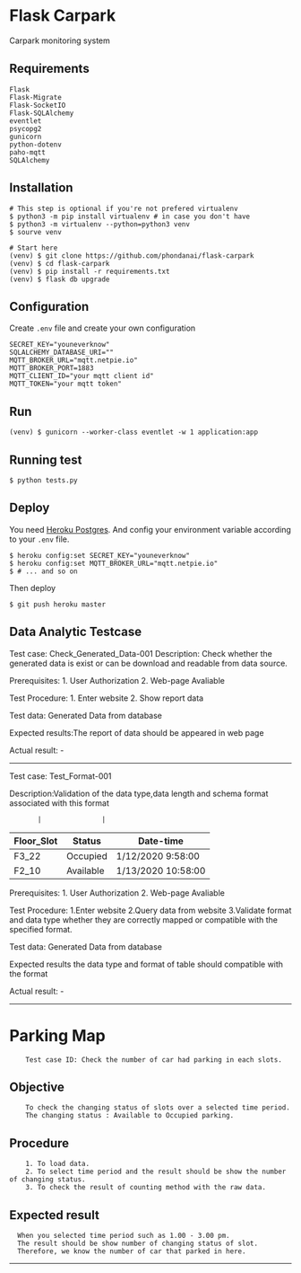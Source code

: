 # Flask Carpark

Carpark monitoring system

## Requirements
```
Flask
Flask-Migrate
Flask-SocketIO
Flask-SQLAlchemy
eventlet
psycopg2
gunicorn
python-dotenv
paho-mqtt
SQLAlchemy
```

## Installation

```
# This step is optional if you're not prefered virtualenv
$ python3 -m pip install virtualenv # in case you don't have
$ python3 -m virtualenv --python=python3 venv
$ sourve venv

# Start here
(venv) $ git clone https://github.com/phondanai/flask-carpark
(venv) $ cd flask-carpark
(venv) $ pip install -r requirements.txt
(venv) $ flask db upgrade
```

## Configuration
Create `.env` file and create your own configuration
```
SECRET_KEY="youneverknow"
SQLALCHEMY_DATABASE_URI=""
MQTT_BROKER_URL="mqtt.netpie.io"
MQTT_BROKER_PORT=1883
MQTT_CLIENT_ID="your mqtt client id"
MQTT_TOKEN="your mqtt token"
```

## Run
```
(venv) $ gunicorn --worker-class eventlet -w 1 application:app
```

## Running test
```
$ python tests.py
```

## Deploy
You need [Heroku Postgres](https://elements.heroku.com/addons/heroku-postgresql).
And config your environment variable according to your `.env` file.
```
$ heroku config:set SECRET_KEY="youneverknow"
$ heroku config:set MQTT_BROKER_URL="mqtt.netpie.io"
$ # ... and so on
```

Then deploy
```
$ git push heroku master
```

## Data Analytic Testcase

Test case: Check_Generated_Data-001
Description: Check whether the generated data is exist or can be download and readable from data source. 

Prerequisites: 
      1. User Authorization
      2. Web-page Avaliable 

Test Procedure:
      1. Enter website 
      2. Show report data

Test data: Generated Data from database 

Expected results:The report of data should be appeared in web page 

Actual result: -

**************************************************************************************************************

Test case: Test_Format-001

Description:Validation of the data type,data length and schema format associated with this format

           |               |                              
Floor_Slot |	Status   |	 Date-time    
-----------|---------------|----------------------------
F3_22	     |   Occupied	   |  1/12/2020 9:58:00
F2_10	     |   Available   |	1/13/2020 10:58:00
  
Prerequisites:
        1. User Authorization
        2. Web-page Avaliable

Test Procedure:
        1.Enter website
        2.Query data from website
        3.Validate format and data type whether they are correctly mapped or compatible with the specified format.

Test data: Generated Data from database 

Expected results the data type and format of table should compatible with the format 

Actual result: -

*************************************************************************************************************
# Parking Map
```
    Test case ID: Check the number of car had parking in each slots.
```
## Objective 
```
    To check the changing status of slots over a selected time period.
    The changing status : Available to Occupied parking.
```
## Procedure
```
    1. To load data.
    2. To select time period and the result should be show the number of changing status. 
    3. To check the result of counting method with the raw data. 
```
## Expected result
```
  When you selected time period such as 1.00 - 3.00 pm. 
  The result should be show number of changing status of slot.
  Therefore, we know the number of car that parked in here.
```
*************************************************************************************************************
